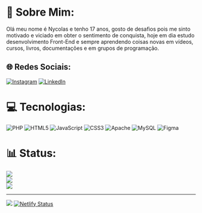 # 💫 Sobre Mim:
Olá meu nome é Nycolas e tenho 17 anos, gosto de desafios pois me sinto motivado e viciado em obter o sentimento de conquista, hoje em dia estudo desenvolvimento Front-End e sempre aprendendo coisas novas em vídeos, cursos, livros, documentações e em grupos de programação.


## 🌐 Redes Sociais:
[![Instagram](https://img.shields.io/badge/Instagram-%23E4405F.svg?logo=Instagram&logoColor=white)](https://instagram.com/nycolasds) [![LinkedIn](https://img.shields.io/badge/LinkedIn-%230077B5.svg?logo=linkedin&logoColor=white)](https://linkedin.com/in/nycolas-r-639b1b239) 

# 💻 Tecnologias:
![PHP](https://img.shields.io/badge/php-%23777BB4.svg?style=for-the-badge&logo=php&logoColor=white) ![HTML5](https://img.shields.io/badge/html5-%23E34F26.svg?style=for-the-badge&logo=html5&logoColor=white) ![JavaScript](https://img.shields.io/badge/javascript-%23323330.svg?style=for-the-badge&logo=javascript&logoColor=%23F7DF1E) ![CSS3](https://img.shields.io/badge/css3-%231572B6.svg?style=for-the-badge&logo=css3&logoColor=white) ![Apache](https://img.shields.io/badge/apache-%23D42029.svg?style=for-the-badge&logo=apache&logoColor=white) ![MySQL](https://img.shields.io/badge/mysql-%2300f.svg?style=for-the-badge&logo=mysql&logoColor=white) 	![Figma](https://img.shields.io/badge/figma-%23F24E1E.svg?style=for-the-badge&logo=figma&logoColor=white)
# 📊 Status:
![](https://github-readme-stats.vercel.app/api?username=Nycolas-Roberto&theme=radical&hide_border=true&include_all_commits=false&count_private=false)<br/>
![](https://github-readme-streak-stats.herokuapp.com/?user=Nycolas-Roberto&theme=radical&hide_border=true)<br/>
![](https://github-readme-stats.vercel.app/api/top-langs/?username=Nycolas-Roberto&theme=radical&hide_border=true&include_all_commits=false&count_private=false&layout=compact)

---
[![](https://visitcount.itsvg.in/api?id=Nycolas-Roberto&icon=5&color=12)](https://visitcount.itsvg.in)
[![Netlify Status](https://api.netlify.com/api/v1/badges/e8684a3a-f634-4439-8b8c-de4a558283eb/deploy-status)](https://app.netlify.com/sites/effortless-unicorn-a0759a/deploys)
